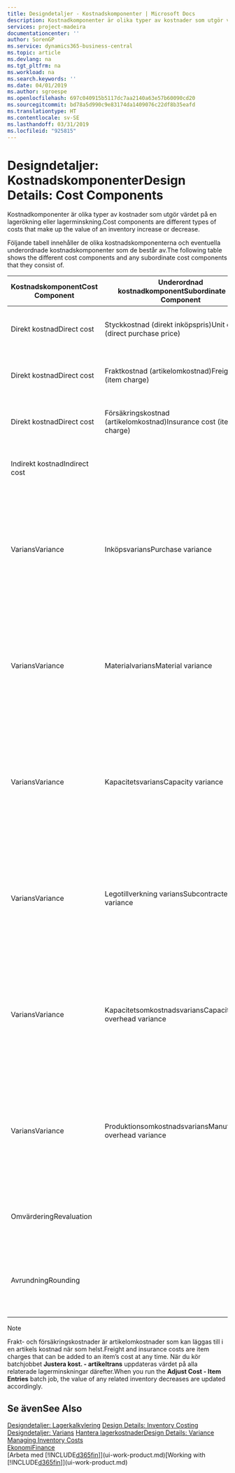 ```yaml
---
title: Designdetaljer - Kostnadskomponenter | Microsoft Docs
description: Kostnadkomponenter är olika typer av kostnader som utgör värdet på en lagerökning eller lagerminskning.
services: project-madeira
documentationcenter: ''
author: SorenGP
ms.service: dynamics365-business-central
ms.topic: article
ms.devlang: na
ms.tgt_pltfrm: na
ms.workload: na
ms.search.keywords: ''
ms.date: 04/01/2019
ms.author: sgroespe
ms.openlocfilehash: 697c040915b5117dc7aa2140a63e57b60090cd20
ms.sourcegitcommit: bd78a5d990c9e83174da1409076c22df8b35eafd
ms.translationtype: HT
ms.contentlocale: sv-SE
ms.lasthandoff: 03/31/2019
ms.locfileid: "925815"
---
```

# <a name="design-details-cost-components"></a><span data-ttu-id="b3044-103">Designdetaljer: Kostnadskomponenter</span><span class="sxs-lookup"><span data-stu-id="b3044-103">Design Details: Cost Components</span></span>
<span data-ttu-id="b3044-104">Kostnadkomponenter är olika typer av kostnader som utgör värdet på en lagerökning eller lagerminskning.</span><span class="sxs-lookup"><span data-stu-id="b3044-104">Cost components are different types of costs that make up the value of an inventory increase or decrease.</span></span>  

 <span data-ttu-id="b3044-105">Följande tabell innehåller de olika kostnadskomponenterna och eventuella underordnade kostnadskomponenter som de består av.</span><span class="sxs-lookup"><span data-stu-id="b3044-105">The following table shows the different cost components and any subordinate cost components that they consist of.</span></span>  

|<span data-ttu-id="b3044-106">Kostnadskomponent</span><span class="sxs-lookup"><span data-stu-id="b3044-106">Cost Component</span></span>|<span data-ttu-id="b3044-107">Underordnad kostnadkomponent</span><span class="sxs-lookup"><span data-stu-id="b3044-107">Subordinate Cost Component</span></span>|<span data-ttu-id="b3044-108">Description</span><span class="sxs-lookup"><span data-stu-id="b3044-108">Description</span></span>|  
|--------------------|--------------------------------|---------------------------------------|  
|<span data-ttu-id="b3044-109">Direkt kostnad</span><span class="sxs-lookup"><span data-stu-id="b3044-109">Direct cost</span></span>|<span data-ttu-id="b3044-110">Styckkostnad (direkt inköpspris)</span><span class="sxs-lookup"><span data-stu-id="b3044-110">Unit cost (direct purchase price)</span></span>|<span data-ttu-id="b3044-111">Kostnad som kan spåras till en kostnadsbärare.</span><span class="sxs-lookup"><span data-stu-id="b3044-111">Cost that can be traced to a cost object.</span></span>|  
|<span data-ttu-id="b3044-112">Direkt kostnad</span><span class="sxs-lookup"><span data-stu-id="b3044-112">Direct cost</span></span>|<span data-ttu-id="b3044-113">Fraktkostnad (artikelomkostnad)</span><span class="sxs-lookup"><span data-stu-id="b3044-113">Freight cost (item charge)</span></span>|<span data-ttu-id="b3044-114">Kostnad som kan spåras till en kostnadsbärare.</span><span class="sxs-lookup"><span data-stu-id="b3044-114">Cost that can be traced to a cost object.</span></span>|  
|<span data-ttu-id="b3044-115">Direkt kostnad</span><span class="sxs-lookup"><span data-stu-id="b3044-115">Direct cost</span></span>|<span data-ttu-id="b3044-116">Försäkringskostnad (artikelomkostnad)</span><span class="sxs-lookup"><span data-stu-id="b3044-116">Insurance cost (item charge)</span></span>|<span data-ttu-id="b3044-117">Kostnad som kan spåras till en kostnadsbärare.</span><span class="sxs-lookup"><span data-stu-id="b3044-117">Cost that can be traced to a cost object.</span></span>|  
|<span data-ttu-id="b3044-118">Indirekt kostnad</span><span class="sxs-lookup"><span data-stu-id="b3044-118">Indirect cost</span></span>||<span data-ttu-id="b3044-119">Kostnad som inte kan spåras till en kostnadsbärare.</span><span class="sxs-lookup"><span data-stu-id="b3044-119">Cost that cannot be traced to a cost object.</span></span>|  
|<span data-ttu-id="b3044-120">Varians</span><span class="sxs-lookup"><span data-stu-id="b3044-120">Variance</span></span>|<span data-ttu-id="b3044-121">Inköpsvarians</span><span class="sxs-lookup"><span data-stu-id="b3044-121">Purchase variance</span></span>|<span data-ttu-id="b3044-122">Skillnaden mellan faktiska kostnader och standardkostnader, som endast bokförs för artiklar med värderingsprincipen **Standard**.</span><span class="sxs-lookup"><span data-stu-id="b3044-122">The difference between actual and standard costs, which is only posted for items using the **Standard** costing method.</span></span>|  
|<span data-ttu-id="b3044-123">Varians</span><span class="sxs-lookup"><span data-stu-id="b3044-123">Variance</span></span>|<span data-ttu-id="b3044-124">Materialvarians</span><span class="sxs-lookup"><span data-stu-id="b3044-124">Material variance</span></span>|<span data-ttu-id="b3044-125">Skillnaden mellan faktiska kostnader och standardkostnader, som endast bokförs för artiklar med värderingsprincipen **Standard**.</span><span class="sxs-lookup"><span data-stu-id="b3044-125">The difference between actual and standard costs, which is only posted for items using the **Standard** costing method.</span></span>|  
|<span data-ttu-id="b3044-126">Varians</span><span class="sxs-lookup"><span data-stu-id="b3044-126">Variance</span></span>|<span data-ttu-id="b3044-127">Kapacitetsvarians</span><span class="sxs-lookup"><span data-stu-id="b3044-127">Capacity variance</span></span>|<span data-ttu-id="b3044-128">Skillnaden mellan faktiska kostnader och standardkostnader, som endast bokförs för artiklar med värderingsprincipen **Standard**.</span><span class="sxs-lookup"><span data-stu-id="b3044-128">The difference between actual and standard costs, which is only posted for items using the **Standard** costing method.</span></span>|  
|<span data-ttu-id="b3044-129">Varians</span><span class="sxs-lookup"><span data-stu-id="b3044-129">Variance</span></span>|<span data-ttu-id="b3044-130">Legotillverkning varians</span><span class="sxs-lookup"><span data-stu-id="b3044-130">Subcontracted variance</span></span>|<span data-ttu-id="b3044-131">Skillnaden mellan faktiska kostnader och standardkostnader, som endast bokförs för artiklar med värderingsprincipen **Standard**.</span><span class="sxs-lookup"><span data-stu-id="b3044-131">The difference between actual and standard costs, which is only posted for items using the **Standard** costing method.</span></span>|  
|<span data-ttu-id="b3044-132">Varians</span><span class="sxs-lookup"><span data-stu-id="b3044-132">Variance</span></span>|<span data-ttu-id="b3044-133">Kapacitetsomkostnadsvarians</span><span class="sxs-lookup"><span data-stu-id="b3044-133">Capacity overhead variance</span></span>|<span data-ttu-id="b3044-134">Skillnaden mellan faktiska kostnader och standardkostnader, som endast bokförs för artiklar med värderingsprincipen **Standard**.</span><span class="sxs-lookup"><span data-stu-id="b3044-134">The difference between actual and standard costs, which is only posted for items using the **Standard** costing method.</span></span>|  
|<span data-ttu-id="b3044-135">Varians</span><span class="sxs-lookup"><span data-stu-id="b3044-135">Variance</span></span>|<span data-ttu-id="b3044-136">Produktionsomkostnadsvarians</span><span class="sxs-lookup"><span data-stu-id="b3044-136">Manufacturing overhead variance</span></span>|<span data-ttu-id="b3044-137">Skillnaden mellan faktiska kostnader och standardkostnader, som endast bokförs för artiklar med värderingsprincipen **Standard**.</span><span class="sxs-lookup"><span data-stu-id="b3044-137">The difference between actual and standard costs, which is only posted for items using the **Standard** costing method.</span></span>|  
|<span data-ttu-id="b3044-138">Omvärdering</span><span class="sxs-lookup"><span data-stu-id="b3044-138">Revaluation</span></span>||<span data-ttu-id="b3044-139">En avskrivning eller uppskrivning av det aktuella lagervärdet.</span><span class="sxs-lookup"><span data-stu-id="b3044-139">A depreciation or appreciation of the current inventory value.</span></span>|  
|<span data-ttu-id="b3044-140">Avrundning</span><span class="sxs-lookup"><span data-stu-id="b3044-140">Rounding</span></span>||<span data-ttu-id="b3044-141">Rester som orsakas av sättet som värderingen av lager minskar beräknas.</span><span class="sxs-lookup"><span data-stu-id="b3044-141">Residuals caused by the way in which valuation of inventory decreases are calculated.</span></span>|  

> [!NOTE]  
>  <span data-ttu-id="b3044-142">Frakt- och försäkringskostnader är artikelomkostnader som kan läggas till i en artikels kostnad när som helst.</span><span class="sxs-lookup"><span data-stu-id="b3044-142">Freight and insurance costs are item charges that can be added to an item’s cost at any time.</span></span> <span data-ttu-id="b3044-143">När du kör batchjobbet **Justera kost. - artikeltrans** uppdateras värdet på alla relaterade lagerminskningar därefter.</span><span class="sxs-lookup"><span data-stu-id="b3044-143">When you run the **Adjust Cost - Item Entries** batch job, the value of any related inventory decreases are updated accordingly.</span></span>  

## <a name="see-also"></a><span data-ttu-id="b3044-144">Se även</span><span class="sxs-lookup"><span data-stu-id="b3044-144">See Also</span></span>  
 <span data-ttu-id="b3044-145">[Designdetaljer: Lagerkalkylering](design-details-inventory-costing.md) </span><span class="sxs-lookup"><span data-stu-id="b3044-145">[Design Details: Inventory Costing](design-details-inventory-costing.md) </span></span>  
 <span data-ttu-id="b3044-146">[Designdetaljer: Varians](design-details-variance.md) [Hantera lagerkostnader](finance-manage-inventory-costs.md)</span><span class="sxs-lookup"><span data-stu-id="b3044-146">[Design Details: Variance](design-details-variance.md) [Managing Inventory Costs](finance-manage-inventory-costs.md)</span></span>  
 [<span data-ttu-id="b3044-147">Ekonomi</span><span class="sxs-lookup"><span data-stu-id="b3044-147">Finance</span></span>](finance.md)  
 <span data-ttu-id="b3044-148">[Arbeta med [!INCLUDE[d365fin](includes/d365fin_md.md)]](ui-work-product.md)</span><span class="sxs-lookup"><span data-stu-id="b3044-148">[Working with [!INCLUDE[d365fin](includes/d365fin_md.md)]](ui-work-product.md)</span></span>  
